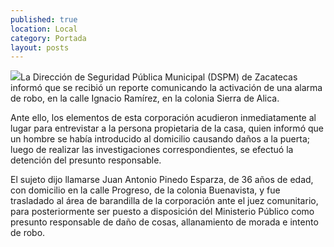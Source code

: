 ```yaml
---
published: true
location: Local
category: Portada
layout: posts
---
```


![](http://i.imgur.com/P2bP86bm.jpg)La Dirección de Seguridad Pública Municipal (DSPM) de Zacatecas informó que se recibió un reporte comunicando la activación de una alarma de robo, en la calle Ignacio Ramírez, en la colonia Sierra de Alica.

Ante ello, los elementos de esta corporación acudieron inmediatamente al lugar para entrevistar a la persona propietaria de la casa, quien informó que un hombre se había introducido al domicilio causando daños a la puerta; luego de realizar las investigaciones correspondientes, se efectuó la detención del presunto responsable.

El sujeto dijo llamarse Juan Antonio Pinedo Esparza, de 36 años de edad, con domicilio en la calle Progreso, de la colonia Buenavista, y fue trasladado al área de barandilla de la corporación ante el juez comunitario, para posteriormente ser puesto a disposición del Ministerio Público como presunto responsable de daño de cosas, allanamiento de morada e intento de robo.
